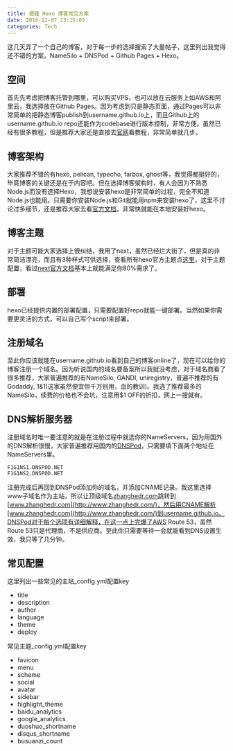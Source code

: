 ```yaml
---
title: 搭建 Hexo 博客常见方案
date: 2016-12-07 23:15:03
categories: Tech
---
```

这几天弄了一个自己的博客，对于每一步的选择搜索了大量帖子，这里列出我觉得还不错的方案，NameSilo + DNSPod + Github Pages + Hexo。

<!-- more -->

## 空间
首先先考虑把博客托管到哪里，可以购买VPS，也可以放在云服务上如AWS和阿里云，我选择放在Github Pages。因为考虑到只是静态页面，通过Pages可以非常简单的把静态博客publish到username.github.io上，而且Github上的username.github.io repo还能作为codebase进行版本控制，非常方便。虽然已经有很多教程，但是推荐大家还是直接去[官网](https://pages.github.com/)看教程，非常简单就几步。

## 博客架构
大家推荐不错的有hexo, pelican, typecho, farbox, ghost等，我觉得都挺好的，毕竟博客的关键还是在于内容吧。但在选择博客架构时，有人会因为不熟悉Node.js而没有选择Hexo，我想说安装hexo是非常简单的过程，完全不知道Node.js也能用。只需要你安装Node.js和Git就能用npm来安装hexo了，这里不讨论过多细节，还是推荐大家去看[官方文档](https://hexo.io/docs/index.html)，非常快就能在本地安装好hexo。

## 博客主题
对于主题可能大家选择上很纠结，我用了next，虽然已经烂大街了，但是真的非常简洁漂亮，而且有3种样式可供选择，查看所有hexo官方主题点[这里](https://hexo.io/themes/)。对于主题配置，看过[next官方文档](http://theme-next.iissnan.com/getting-started.html)基本上就能满足你80%需求了。

## 部署
hexo已经提供内置的部署配置，只需要配置好repo就能一键部署。当然如果你需要更灵活的方式，可以自己写个script来部署。

## 注册域名
至此你应该就能在username.github.io看到自己的博客online了，现在可以给你的博客注册一个域名。因为听说国内的域名要备案所以我就没考虑，对于域名商看了很多推荐，大家普遍推荐的有NameSilo, GANDI, uniregistry，普遍不推荐的有Godaddy, 1&1(这家虽然便宜但千万别用，血的教训)。我选了推荐最多的NameSilo，续费的价格也不会坑，注意用$1 OFF的折扣，网上一搜就有。

## DNS解析服务器
注册域名时唯一要注意的就是在注册过程中就选你的NameServers，因为用国外的DNS解析很慢，大家普遍推荐用国内的[DNSPod](https://www.dnspod.cn/)，只需要填下面两个地址在NameServers里。
```
F1G1NS1.DNSPOD.NET
F1G1NS2.DNSPOD.NET
```
注册完成后再回到DNSPod添加你的域名，并添加CNAME记录。我这里选择www子域名作为主站，所以让顶级域名[zhanghedr.com](http://www.zhanghedr.com/)跳转到[www.zhanghedr.com](http://www.zhanghedr.com/)，然后用CNAME解析[www.zhanghedr.com](http://www.zhanghedr.com/)到username.github.io。DNSPod对于每个选项有详细解释，在这一点上完爆了AWS Route 53，虽然Route 53只是代理商，不是供应商。至此你只需要等待一会就能看到DNS设置生效，我只等了几分钟。

## 常见配置
这里列出一些常见的主站_config.yml配置key
- title
- description
- author
- language
- theme
- deploy

常见主题_config.yml配置key
- favicon
- menu
- scheme
- social
- avatar
- sidebar
- highlight_theme
- baidu_analytics
- google_analytics
- duoshuo_shortname
- disqus_shortname
- busuanzi_count

